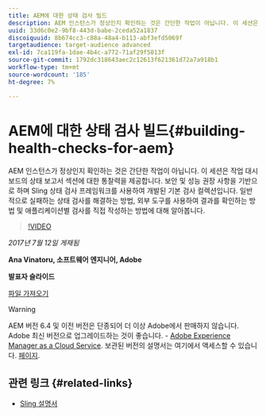 ```yaml
---
title: AEM에 대한 상태 검사 빌드
description: AEM 인스턴스가 정상인지 확인하는 것은 간단한 작업이 아닙니다. 이 세션은 작업 대시보드의 상태 보고서 섹션에 대한 통찰력을 제공합니다.
uuid: 33d6c0e2-9bf8-443d-babe-2ceda52a1837
discoiquuid: 8b674cc3-c88a-48a4-b113-abf3efd5069f
targetaudience: target-audience advanced
exl-id: 7ca119fa-1dae-4b4c-a772-71af29f5813f
source-git-commit: 1792dc318643aec2c12613f621361d72a7a918b1
workflow-type: tm+mt
source-wordcount: '185'
ht-degree: 7%

---
```


# AEM에 대한 상태 검사 빌드{#building-health-checks-for-aem}

AEM 인스턴스가 정상인지 확인하는 것은 간단한 작업이 아닙니다. 이 세션은 작업 대시보드의 상태 보고서 섹션에 대한 통찰력을 제공합니다. 보안 및 성능 권장 사항을 기반으로 하며 Sling 상태 검사 프레임워크를 사용하여 개발된 기본 검사 컬렉션입니다. 일반적으로 실패하는 상태 검사를 해결하는 방법, 외부 도구를 사용하여 결과를 확인하는 방법 및 애플리케이션별 검사를 직접 작성하는 방법에 대해 알아봅니다.

>[!VIDEO](https://video.tv.adobe.com/v/19026/?quality=9)

*2017년 7월 12일 게재됨*

**Ana Vinatoru, 소프트웨어 엔지니어, Adobe**

**발표자 슬라이드**

[파일 가져오기](assets/aem-gems-health-checks-for-aem.pdf)

>[!WARNING]
>
>AEM 버전 6.4 및 이전 버전은 단종되어 더 이상 Adobe에서 판매하지 않습니다.  Adobe 최신 버전으로 업그레이드하는 것이 좋습니다. - [Adobe Experience Manager as a Cloud Service](https://experienceleague.adobe.com/docs/experience-manager-cloud-service.html?lang=ko-KR).  보관된 버전의 설명서는 여기에서 액세스할 수 있습니다. [페이지](https://experienceleague.adobe.com/docs/experience-manager-release-information/aem-release-updates/previous-updates/aem-previous-versions.html).

## 관련 링크 {#related-links}

* [Sling 설명서](https://sling.apache.org/documentation/bundles/sling-health-check-tool.html)
